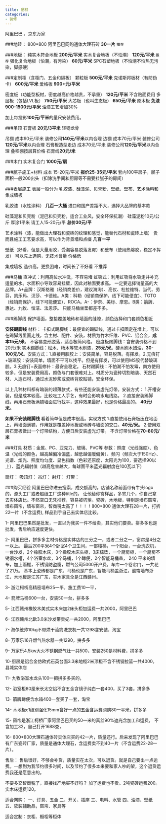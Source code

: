 ```yaml
---
title: 硬材
categories:
- 装修
---
```

阿里巴巴 ，京东万家

###地砖：
800*800 阿里巴巴网购通体大理石砖  **30一片**   `推荐`

###地板：
纯实木符合地板  **200元/平米**
实木复合地板（不怕潮）  **120元/平米**   `推荐`
强化复合地板（怕潮，有污染）   **60元/平米**
SPC石塑地板（不怕潮不怕热无污染，脚感硬）   

###定制柜（含柜门、五金和隔板）
颗粒板   **500元/平米**
克诺斯邦板材（有防伪卡）   **600元/平米**
爱格板   **900+元/平米**

密度板（功能型板材，密度越高价格越贵，不承重）  **120元/平米** 不含贴面费用
多层板（包括LVL板）   **750元/平米**
大芯板（也叫生态板）   **650元/平米**
原木板   **免漆900-1500元/平米**  油漆工艺增加30%   

加上每投影**100元/平米**的量尺安装费用。


###吊顶
石膏板  **20元/3平米**
轻钢龙骨

吊棚  成本90元/平米   装修公司**140元/平米**以内合理
边棚  成本70元/平米   装修公司**120元/平米**以内合理
石膏板造型走边  成本70元/平米   装修公司**120元/平米**以内合理
叠积棚按层算价格   石膏线**20元/米**


###木门
实木复合门   **1000元/扇**


###腻子施工+材料
成本 15-20元/平米  **报价25-35元/平米**
套内100平房子，腻子面积一般200出头（扣除洗手间和厨房等不需要挂腻子的房间）


###表层施工
表层一般分为 乳胶漆、硅藻泥、贝壳粉、壁纸、壁布、艺术涂料和集成墙板

乳胶漆（水性涂料）  **几百一大桶**     进口和国产差距不大，选择大品牌的基本款

硅藻泥和贝壳粉（泥巴和贝壳粉，适合工业风，安全环保抗潮）   硅藻泥粉10元/公斤  厚涂1平米 请工人15-20元/平  **总价30元/平**

艺术涂料（漆，能做出大理石和瓷砖的纹理和感觉，能替代石材和瓷砖上墙）  贵而且施工工艺要求高，可以作为背景墙和点缀   **几百一平**

壁纸（好看，但是大量用胶，受潮容易脱落发霉）和壁布（使用热熔胶，稳定不挥发）  可以先上选购，无技术含量  价格低

集成墙板   造价高，更换困难，时间长了不好看  不推荐  


###马桶
直冲式：利用高位水冲洗，不容易堵
虹吸式：利用虹吸将水吸走并补充适量的水。水面积小导致容易挂壁，因此对釉面要求高。  一定要选择销量高的大品牌。A+品牌：汉斯格雅（经销商差价，建议海淘）、高仪、杜拉维特、当代、劳芬，凯乐玛、汉莎、卡德维。A类：科勒（经销商保护，线下可能便宜）、TOTO（经销商保护，线下可能便宜）、ROCA。A-：伊奈、美标、摩恩。B类：箭牌、惠达、九牧、恒洁、法恩莎。
只能马桶坐垫都差不多。


###踢脚线
保护墙面，整接覆盖地砖和墙面的缝隙，颜色选择和门套颜色相近

**安装踢脚线**
材料：
卡扣式踢脚线：最便宜的踢脚线，通过卡扣固定在墙上，可以在踢脚线里面走线，含主材、配件、安装，材质为竹木纤维、PVC、铝合金，**成本15元/米**。 不容易变形脱落，适合极简风格。
密度板踢脚线：含安装价格不到20元/米
实木踢脚线：松木、杨木等软木刷漆，**25元/米**。硬木刷木蜡油，**30-100元/米**。安装方式：1.直接用胶胶上：安装简单，容易脱落。有挥发。2.无痕钉+玻璃胶：安装简单，墙面不平可以找平。但是有挥发，可以使用MS胶代替玻璃胶。3.无痕钉+表面修补：最安全稳定。
石材踢脚线：不怕潮不怕发霉，南方使用较多，但是安装费用高，颜色与门套很难对上。材质分为瓷砖切割暗装、天然石材、人造石材，通过水泥砂浆或瓷砖背胶贴铺，安全环保。

以上几种材料都有暗装的超薄款式，有些还能安装虚光灯带。安装方式：
1.开槽安装，但是成本较高，比较吃工人手艺，有时会影响水电线路。
2.直接安装踢脚线，再用石膏板满铺墙面进行找平，这种效果最好，也是价格最高的。 **40元/米。**

**如果不安装踢脚线**
看着简单但是成本很高。实现方式
1.直接使用石膏板压在地面上，再墙面满铺，作用就是覆盖掉地板或地砖与墙面的交口。**40元/米。**
2.使用双层石膏板做出一个灯带结构，方便日后安装虚光灯带。 不含灯带价格在**70-80元/米**

###灯具
材质：金属、PC、亚克力、玻璃、PVC等
参数：照度（光线强度）、色温（光线的颜色，越高越偏冷偏蓝，越低越偏暖偏黄）、频闪（频次大于150Hz）、光谱、炫光、照度均匀度、显色指数（色彩还原度，太阳光为100，要选择90以上）、蓝光辐射值（越高危害越大，每球面平米蓝光辐射度在100瓦以下）

筒灯：
吸顶灯：
吊灯：
射灯：
灯带：


###购买经验
阿里巴巴你进去搜索，成交额高的，店铺名称前面带有牛头logo的，源头工厂或者超级工厂这种title的。 让他给你寄样品，多寄几个，你自己拿去实体店比。不然空口无凭推荐，容易被坑爹。瓷砖，木地板，特别是墙布窗帘，墙布窗帘，墙布窗帘，智商税太高了！！！！800*800 通体大理石28一片，打折22一片（不含运费), 样品到手自己去实体店比较。


1- 阿里巴巴果然是批发，一直以为我买一件不给卖，其实他们要卖。拼多多也是批发，售后响应速度更快。

2- 阿里巴巴，拼多多主材价格是实体店的三分之一，或者二分之一，窗帘是4分之一以上。 最后200平米4个卧室4个卫生间，一部楼梯，一个阳台，一台洗衣机，一台沙发，2个橡胶木床，3个橡胶木床头柜，3床棕垫，一个厨房柜，一个厨房不锈钢水槽，4个浴室水盆，3个马桶，1个蹲便，2个智能马桶盖， 240 平米的墙布，加上雨棚，不锈钢防盗窗，燃气公司5000开户费，车库一个卷帘门，一共花了21万。 基本上瓷砖都是广东，马桶也是广东，智能马桶盖浙江，窗帘墙布浙江，木地板是江苏广东，实木家具全是江西赣州。

3- 浙江柯桥高精密墙布25一平，施工费10一平，

4- 箭牌马桶600一台，安装50一台，拼多多

5- 江西赣州橡胶木美式实木床加2床头柜加运费一共2000，阿里巴巴

6- 江西赣州北欧3.0米沙发带贵妃一共2000，阿里巴巴

7- 海尔统帅10kg不带烘干滚筒洗衣机一共1298含安装，淘宝

8- 万家乐16升燃气热水器一共1290，拼多多

9- 万家乐4.5kw大火不锈钢燃气灶一共500，安装250是材料费，拼多多

10-厨房是铝合金仿欧式石英台面3.3米地柜2米顶柜不含不锈钢拉篮一共4000，县城实体店

11- 九牧浴室水龙头100一把拼多多买的，

12- 浴室柜80厘米长太空铝不含五金含镜子纯白一套400，买了3套，拼多多

13- 箭牌蹲便含水箱400一套买了一套，淘宝

14- 木地板e1级别强化15mm含好一点的五金含运费网购80一平米，拼多多

15- 窗帘是浙江柯桥厂家阿里巴巴买的50一米的真丝90%遮光含加工和运费， 不含加工32，自己打开1688查，

16- 800*800大理石通体砖实体店买的42一片，质量还行。后来发现了阿里巴巴有广东瓷砖厂家，质量是通体大理石，含运费卖不到40一片（不含运费22-28一片）。

售后：
售后很好，不够会补货，质量实在太次，可以退货。就是自己要出一点运费。一想到为我节约很多时间，以及节约了很多本来要和家人吵的架，这个退货运费我还是愿意出的。

不要多交智商税了，直接找产地买不好吗？ 加了运费也不贵。2吨瓷砖运费200。 实木床运费120。


适合网购：
一、灯具、五金
二、开关、插座
三、电料、水管
四、油漆、壁纸
五、软装辅助品，窗帘、家具等

适合定制：衣柜、橱柜等柜体

